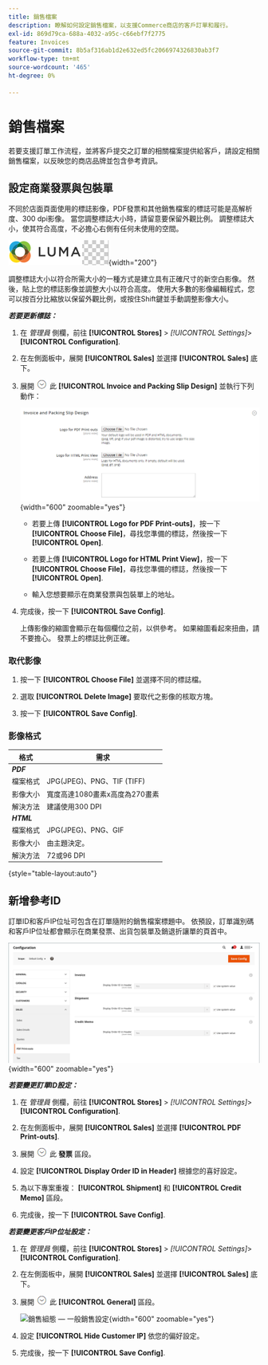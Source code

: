 ```yaml
---
title: 銷售檔案
description: 瞭解如何設定銷售檔案，以支援Commerce商店的客戶訂單和履行。
exl-id: 869d79ca-688a-4032-a95c-c66ebf7f2775
feature: Invoices
source-git-commit: 8b5af316ab1d2e632ed5fc2066974326830ab3f7
workflow-type: tm+mt
source-wordcount: '465'
ht-degree: 0%

---
```


# 銷售檔案

若要支援訂單工作流程，並將客戶提交之訂單的相關檔案提供給客戶，請設定相關銷售檔案，以反映您的商店品牌並包含參考資訊。

## 設定商業發票與包裝單

不同於店面頁面使用的標誌影像，PDF發票和其他銷售檔案的標誌可能是高解析度、300 dpi影像。 當您調整標誌大小時，請留意要保留外觀比例。 調整標誌大小，使其符合高度，不必擔心右側有任何未使用的空間。

![標誌範例](./assets/logo-pdf.png){width="200"}

調整標誌大小以符合所需大小的一種方式是建立具有正確尺寸的新空白影像。 然後，貼上您的標誌影像並調整大小以符合高度。 使用大多數的影像編輯程式，您可以按百分比縮放以保留外觀比例，或按住Shift鍵並手動調整影像大小。

**_若要更新標誌：_**

1. 在 _管理員_ 側欄，前往 **[!UICONTROL Stores]** > _[!UICONTROL Settings]_>**[!UICONTROL Configuration]**.

1. 在左側面板中，展開 **[!UICONTROL Sales]** 並選擇 **[!UICONTROL Sales]** 底下。

1. 展開 ![展開選擇器](../assets/icon-display-expand.png) 此 **[!UICONTROL Invoice and Packing Slip Design]** 並執行下列動作：

   ![銷售組態 — 銷售發票與裝箱單設計](../configuration-reference/sales/assets/sales-invoice-packing-slip-design.png){width="600" zoomable="yes"}

   - 若要上傳 **[!UICONTROL Logo for PDF Print-outs]**，按一下 **[!UICONTROL Choose File]**，尋找您準備的標誌，然後按一下 **[!UICONTROL Open]**.

   - 若要上傳 **[!UICONTROL Logo for HTML Print View]**，按一下 **[!UICONTROL Choose File]**，尋找您準備的標誌，然後按一下 **[!UICONTROL Open]**.

   - 輸入您想要顯示在商業發票與包裝單上的地址。

1. 完成後，按一下 **[!UICONTROL Save Config]**.

   上傳影像的縮圖會顯示在每個欄位之前，以供參考。 如果縮圖看起來扭曲，請不要擔心。 發票上的標誌比例正確。

### 取代影像

1. 按一下 **[!UICONTROL Choose File]** 並選擇不同的標誌檔。

1. 選取 **[!UICONTROL Delete Image]** 要取代之影像的核取方塊。

1. 按一下 **[!UICONTROL Save Config]**.

### 影像格式

| 格式 | 需求 |
|--- |------------------------------------------|
| **_PDF_** |  |
| 檔案格式 | JPG(JPEG)、PNG、TIF (TIFF) |
| 影像大小 | 寬度高達1080畫素x高度為270畫素 |
| 解決方法 | 建議使用300 DPI |
| **_HTML_** |  |
| 檔案格式 | JPG(JPEG)、PNG、GIF |
| 影像大小 | 由主題決定。 |
| 解決方法 | 72或96 DPI |

{style="table-layout:auto"}

## 新增參考ID

訂單ID和客戶IP位址可包含在訂單隨附的銷售檔案標題中。 依預設，訂單識別碼和客戶IP位址都會顯示在商業發票、出貨包裝單及銷退折讓單的頁首中。

![Sales設定 — PDF列印](./assets/config-sales-pdf-print-outs.png){width="600" zoomable="yes"}

**_若要變更訂單ID設定：_**

1. 在 _管理員_ 側欄，前往 **[!UICONTROL Stores]** > _[!UICONTROL Settings]_>**[!UICONTROL Configuration]**.

1. 在左側面板中，展開 **[!UICONTROL Sales]** 並選擇 **[!UICONTROL PDF Print-outs]**.

1. 展開 ![展開選擇器](../assets/icon-display-expand.png) 此 **發票** 區段。

1. 設定 **[!UICONTROL Display Order ID in Header]** 根據您的喜好設定。

1. 為以下專案重複： **[!UICONTROL Shipment]** 和 **[!UICONTROL Credit Memo]** 區段。

1. 完成後，按一下 **[!UICONTROL Save Config]**.

**_若要變更客戶IP位址設定：_**

1. 在 _管理員_ 側欄，前往 **[!UICONTROL Stores]** > _[!UICONTROL Settings]_>**[!UICONTROL Configuration]**.

1. 在左側面板中，展開 **[!UICONTROL Sales]** 並選擇 **[!UICONTROL Sales]** 底下。

1. 展開 ![展開選擇器](../assets/icon-display-expand.png) 此 **[!UICONTROL General]** 區段。

   ![銷售組態 — 一般銷售設定](../configuration-reference/sales/assets/sales-general.png){width="600" zoomable="yes"}

1. 設定 **[!UICONTROL Hide Customer IP]** 依您的偏好設定。

1. 完成後，按一下 **[!UICONTROL Save Config]**.
